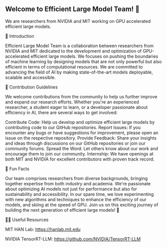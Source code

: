## Welcome to Efficient Large Model Team! 👋

We are researchers from NVIDIA and MIT working on GPU accelerated efficient large models.

🚀 Introduction

Efficient Large Model Team is a collaboration between researchers from NVIDIA and MIT dedicated to the development and optimization of GPU-accelerated efficient large models. We focuses on pushing the boundaries of machine learning by designing models that are not only powerful but also efficient in terms of computational resources. We are committed to advancing the field of AI by making state-of-the-art models deployable, scalable and accessible.

🌈 Contribution Guidelines

We welcome contributions from the community to help us further improve and expand our research efforts. Whether you're an experienced researcher, a student eager to learn, or a developer passionate about efficiency in AI, there are several ways to get involved:

Contribute Code: Help us develop and optimize efficient large models by contributing code to our GitHub repositories.
Report Issues: If you encounter any bugs or have suggestions for improvement, please open an issue on the respective repository.
Provide Feedback: Share your insights and ideas through discussions on our GitHub repositories or join our community forums.
Spread the Word: Let others know about our work and encourage them to join our community.
Internship: We have openings at both MIT and NVIDIA for excellent contributors with proven track record.

🍿 Fun Facts

Our team comprises researchers from diverse backgrounds, bringing together expertise from both industry and academia.
We're passionate about optimizing AI models not just for performance but also for sustainability and accessibility.
In our spare time, we love experimenting with new algorithms and techniques to enhance the efficiency of our models, and skiing at the speed of GPU.
Join us on this exciting journey of building the next generation of efficient large models! 🌟

👩‍💻 Useful Resources

MIT HAN Lab: https://hanlab.mit.edu

NVIDIA TensorRT-LLM: https://github.com/NVIDIA/TensorRT-LLM



<!--

**Here are some ideas to get you started:**

🙋‍♀️ A short introduction - what is your organization all about?
🌈 Contribution guidelines - how can the community get involved?
👩‍💻 Useful resources - where can the community find your docs? Is there anything else the community should know?
🍿 Fun facts - what does your team eat for breakfast?
🧙 Remember, you can do mighty things with the power of [Markdown](https://docs.github.com/github/writing-on-github/getting-started-with-writing-and-formatting-on-github/basic-writing-and-formatting-syntax)
-->
